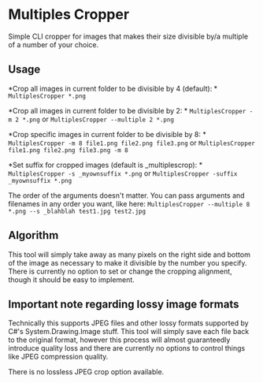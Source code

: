 # Multiples Cropper
Simple CLI cropper for images that makes their size divisible by/a multiple of a number of your choice.

## Usage

*Crop all images in current folder to be divisible by 4 (default): *
```MultiplesCropper *.png```

*Crop all images in current folder to be divisible by 2: *
```MultiplesCropper -m 2 *.png```
or
```MultiplesCropper --multiple 2 *.png```

*Crop specific images in current folder to be divisible by 8: *
```MultiplesCropper -m 8 file1.png file2.png file3.png```
or
```MultiplesCropper file1.png file2.png file3.png -m 8```


*Set suffix for cropped images (default is _multiplescrop): *
```MultiplesCropper -s _myownsuffix *.png```
or
```MultiplesCropper -suffix _myownsuffix *.png```

The order of the arguments doesn't matter. You can pass arguments and filenames in any order you want, like here:
```MultiplesCropper --multiple 8 *.png --s _blahblah test1.jpg test2.jpg```

## Algorithm
This tool will simply take away as many pixels on the right side and bottom of the image as necessary to make it divisible by the number you specify. There is currently no option to set or change the cropping alignment, though it should be easy to implement.

## Important note regarding lossy image formats 
Technically this supports JPEG files and other lossy formats supported by C#'s System.Drawing.Image stuff. This tool will simply save each file back to the original format, however this process will almost guaranteedly introduce quality loss and there are currently no options to control things like JPEG compression quality. 

There is no lossless JPEG crop option available.